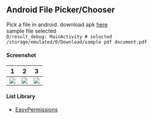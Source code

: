 ## Android File Picker/Chooser ##

Pick a file in android. download apk [here](https://drive.google.com/file/d/1gvqdDETkRXCU5wPHChJG-xiep4BJrkiV/view?usp=sharing)  
sample file selected  
```D/result_debug: MainActivity # selected /storage/emulated/0/Download/sample pdf document.pdf```

#### Screenshot ####
| 1 | 2 | 3 |
| :---: | :---: | :---: |
| ![](https://i.imgur.com/OZ4NS6X.png) | ![](https://i.imgur.com/fSTZHBz.png) | ![](https://i.imgur.com/CbF1CXQ.png) |

#### List Library ####
- [EasyPermissions](https://github.com/googlesamples/easypermissions)
